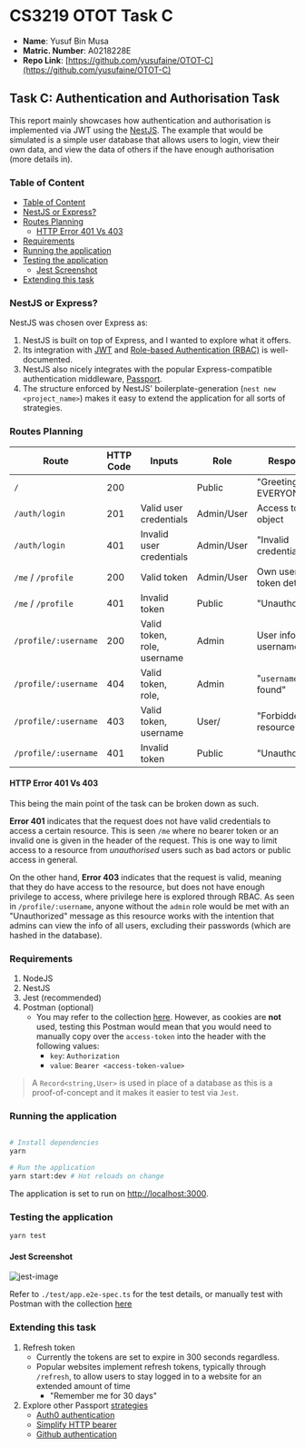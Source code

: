 # CS3219 OTOT Task C

* **Name**: Yusuf Bin Musa
* **Matric. Number**: A0218228E
* **Repo Link**: [https://github.com/yusufaine/OTOT-C](https://github.com/yusufaine/OTOT-C)

## Task C: Authentication and Authorisation Task

This report mainly showcases how authentication and authorisation is implemented via JWT using the [NestJS](https://nestjs.com/). The example that would be simulated is a simple user database that allows users to login, view their own data, and view the data of others if the have enough authorisation (more details in).

### Table of Content
<!-- no toc -->
* [Table of Content](#table-of-content)
* [NestJS or Express?](#nestjs-or-express)
* [Routes Planning](#routes-planning)
  * [HTTP Error 401 Vs 403](#http-error-401-vs-403)
* [Requirements](#requirements)
* [Running the application](#running-the-application)
* [Testing the application](#testing-the-application)
  * [Jest Screenshot](#jest-screenshot)
* [Extending this task](#extending-this-task)

### NestJS or Express?

NestJS was chosen over Express as:

1. NestJS is built on top of Express, and I wanted to explore what it offers.
2. Its integration with [JWT](https://docs.nestjs.com/security/authentication#jwt-functionality) and [Role-based Authentication (RBAC)](https://docs.nestjs.com/guards#role-based-authentication) is well-documented.
3. NestJS also nicely integrates with the popular Express-compatible authentication middleware, [Passport](https://github.com/jaredhanson/passport).
4. The structure enforced by NestJS' boilerplate-generation (`nest new <project_name>`) makes it easy to extend the application for all sorts of strategies.

### Routes Planning

| Route                | HTTP Code | Inputs                      | Role       | Response                     |
| -------------------- | --------- | --------------------------- | ---------- | ---------------------------- |
| `/`                  | 200       |                             | Public     | "Greetings EVERYONE!"        |
| `/auth/login`        | 201       | Valid user credentials      | Admin/User | Access token object          |
| `/auth/login`        | 401       | Invalid user credentials    | Admin/User | "Invalid credentials"        |
| `/me` / `/profile`   | 200       | Valid token                 | Admin/User | Own user info, token details |
| `/me` / `/profile`   | 401       | Invalid token               | Public     | "Unauthorized"               |
| `/profile/:username` | 200       | Valid token, role, username | Admin      | User info of username        |
| `/profile/:username` | 404       | Valid token, role,          | Admin      | "`username` not found"       |
| `/profile/:username` | 403       | Valid token, username       | User/      | "Forbidden resource"         |
| `/profile/:username` | 401       | Invalid token               | Public     | "Unauthorized"               |

#### HTTP Error 401 Vs 403

This being the main point of the task can be broken down as such.

**Error 401** indicates that the request does not have valid credentials to access a certain resource. This is seen `/me` where no bearer token or an invalid one is given in the header of the request. This is one way to limit access to a resource from *unauthorised* users such as bad actors or public access in general.

On the other hand, **Error 403** indicates that the request is valid, meaning that they do have access to the resource, but does not have enough privilege to access, where privilege here is explored through RBAC. As seen in `/profile/:username`, anyone without the `admin` role would be met with an "Unauthorized" message as this resource works with the intention that admins can view the info of all users, excluding their passwords (which are hashed in the database).

### Requirements

1. NodeJS
2. NestJS
3. Jest (recommended)
4. Postman (optional)
   * You may refer to the collection [here](https://www.getpostman.com/collections/78c6d254164a5814562b). However, as cookies are **not** used, testing this Postman would mean that you would need to manually copy over the `access-token` into the header with the following values:
     * `key`: `Authorization`
     * `value`: `Bearer <access-token-value>`

> A `Record<string,User>` is used in place of a database as this is a proof-of-concept and it makes it easier to test via `Jest`.

### Running the application

```bash

# Install dependencies
yarn

# Run the application
yarn start:dev # Hot reloads on change

```

The application is set to run on <http://localhost:3000>.

### Testing the application

```bash
yarn test
```

#### Jest Screenshot

![jest-image](https://i.ibb.co/5WPvv6r/image.png)

Refer to `./test/app.e2e-spec.ts` for the test details, or manually test with Postman with the collection [here](https://www.getpostman.com/collections/78c6d254164a5814562b)

### Extending this task

1. Refresh token
   * Currently the tokens are set to expire in 300 seconds regardless.
   * Popular websites implement refresh tokens, typically through `/refresh`, to allow users to stay logged in to a website for an extended amount of time
     * "Remember me for 30 days"
2. Explore other Passport [strategies](https://www.passportjs.org/packages/)
   * [Auth0 authentication](https://www.passportjs.org/packages/passport-auth0/)
   * [Simplify HTTP bearer](https://www.passportjs.org/packages/passport-http-bearer/)
   * [Github authentication](https://www.passportjs.org/packages/passport-github2/)
